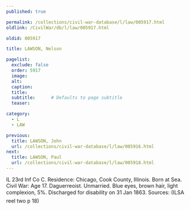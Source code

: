 ```yaml
---
published: true

permalink: /collections/civil-war-database/l/law/005917.html
oldlink: /CivilWar/db/l/law/005917.html

oldid: 005917

title: LAWSON, Nelson

pagelist:
  exclude: false
  order: 5917
  image: 
  alt:
  caption:
  title:
  subtitle:      # Defaults to page subtitle
  teaser:

category: 
  - L 
  - LAW

previous:
  title: LAWSON, John
  url: /collections/civil-war-database/l/law/005916.html  
next:
  title: LAWSON, Paul
  url: /collections/civil-war-database/l/law/005918.html   
---
```

IL 23rd Inf Co C. Residence: Chicago, Cook County, Illinois. Born at Sea. Civil War: Age 17. Daguerreoist. Unmarried. Blue eyes, brown hair, light complexion, 5&#146;%&#146;. Discharged for disability on 31 Jan 1863. Sources: (ILSA reel two p 18)